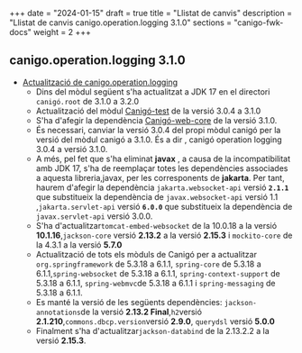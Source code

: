 +++
date        = "2024-01-15"
draft        = true
title       = "Llistat de canvis"
description = "Llistat de canvis canigo.operation.logging 3.1.0"
sections    = "canigo-fwk-docs"
weight		= 2
+++

## canigo.operation.logging 3.1.0

  - [Actualització de canigo.operation.logging](/noticies/2023-01-15-CAN-actualitzacio-canigo-3_1_0/)
    - Dins del mòdul següent s'ha actualitzat a JDK 17 en el directori `canigó.root` de 3.1.0 a 3.2.0
    - Actualització del mòdul [Canigó-test](
      /plataformes/canigo/documentacio-llibreries/canigo.test/3.1.0/) de la versió 3.0.4 a 3.1.0
    - S'ha d'afegir la dependència [Canigó-web-core](
      /plataformes/canigo/documentacio-llibreries/canigo.web.core/3.1.0/) de la versió 3.1.0.
    - És necessari, canviar la versió 3.0.4 del propi mòdul canigó per la versió del mòdul canigó a 3.1.0. És a dir ,
      canigó operation logging 3.0.4 a versió 3.1.0.
    - A més, pel fet que s'ha eliminat **javax** , a causa de la incompatibilitat amb JDK 17,
      s'ha de reemplaçar totes les dependències associades a aquesta libreria,javax, per les corresponents de **jakarta**.
      Per tant, haurem d'afegir la dependència `jakarta.websocket-api` versió **`2.1.1`** que substitueix la dependència de
      `javax.websocket-api` versió 1.1 ,`jakarta.servlet-api` versió **`6.0.0`** que substitueix la dependència de
      `javax.servlet-api` versió 3.0.0.
    - S'ha d'actualitzar`tomcat-embed-websocket` de la 10.0.18 a la versió **10.1.16**,`jackson-core` versió **2.13.2** 
      a la versió **2.15.3** i `mockito-core` de la 4.3.1 a la versió **5.7.0**
    - Actualització de tots els mòduls de Canigó per a actualitzar `org.springframework` de 5.3.18 a 6.1.1,
      `spring-core` de 5.3.18 a 6.1.1,`spring-websocket` de 5.3.18 a 6.1.1, `spring-context-support` de 5.3.18 a 6.1.1,
      `spring-webmvc`de 5.3.18 a 6.1.1 i `spring-messaging` de 5.3.18 a 6.1.1.
    - Es manté la versió de les següents dependències: 
        `jackson-annotations`de la versió  **2.13.2 Final**,`h2`versió **2.1.210**,`commons.dbcp.version`versió **2.9.0**,
        `querydsl` versió **5.0.0**
    - Finalment s'ha d'actualitzar`jackson-databind` de la 2.13.2.2 a la versió **2.15.3**.
